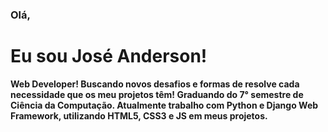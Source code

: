 

<!--
**jose-andersonjr/jose-andersonjr** is a ✨ _special_ ✨ repository because its `README.md` (this file) appears on your GitHub profile.

Here are some ideas to get you started:

- 🔭 I’m currently working on ...
- 🌱 I’m currently learning ...
- 👯 I’m looking to collaborate on ...
- 🤔 I’m looking for help with ...
- 💬 Ask me about ...
- 📫 How to reach me: ...
- 😄 Pronouns: ...
- ⚡ Fun fact: ...
-->
### Olá, 
# Eu sou José Anderson!
<strong> Web Developer! 
Buscando novos desafios e formas de resolve cada necessidade que os meu projetos têm!
Graduando do 7° semestre de Ciência da Computação.
Atualmente trabalho com Python e Django Web Framework, utilizando HTML5, CSS3 e JS em meus projetos. 
